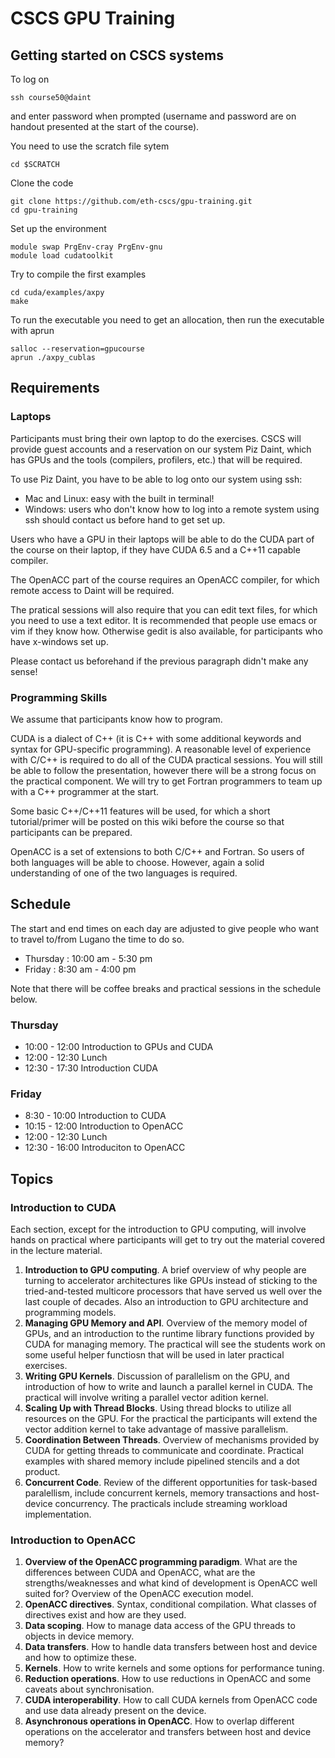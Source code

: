 # CSCS GPU Training

## Getting started on CSCS systems

To log on

    ssh course50@daint
    
and enter password when prompted (username and password are on handout presented at the start of the course).

You need to use the scratch file sytem

    cd $SCRATCH

Clone the code

    git clone https://github.com/eth-cscs/gpu-training.git
    cd gpu-training

Set up the environment

    module swap PrgEnv-cray PrgEnv-gnu
    module load cudatoolkit

Try to compile the first examples

    cd cuda/examples/axpy
    make

To run the executable you need to get an allocation, then run the executable with aprun

    salloc --reservation=gpucourse
    aprun ./axpy_cublas

## Requirements

### Laptops
Participants must bring their own laptop to do the exercises. CSCS will provide guest accounts and a reservation on our system Piz Daint, which has GPUs and the tools (compilers, profilers, etc.) that will be required.

To use Piz Daint, you have to be able to log onto our system using ssh:
* Mac and Linux: easy with the built in terminal!
* Windows: users who don't know how to log into a remote system using ssh should contact us before hand to get set up.

Users who have a GPU in their laptops will be able to do the CUDA part of the course on their laptop, if they have CUDA 6.5 and a C++11 capable compiler.

The OpenACC part of the course requires an OpenACC compiler, for which remote access to Daint will be required.

The pratical sessions will also require that you can edit text files, for which you need to use a text editor. It is recommended that people use emacs or vim if they know how. Otherwise gedit is also available, for participants who have x-windows set up.

Please contact us beforehand if the previous paragraph didn't make any sense!

### Programming Skills
We assume that participants know how to program.

CUDA is a dialect of C++ (it is C++ with some additional keywords and syntax for GPU-specific programming). A reasonable level of experience with C/C++ is required to do all of the CUDA practical sessions. You will still be able to follow the presentation, however there will be a strong focus on the practical component. We will try to get Fortran programmers to team up with a C++ programmer at the start.

Some basic C++/C++11 features will be used, for which a short tutorial/primer will be posted on this wiki before the course so that participants can be prepared.

OpenACC is a set of extensions to both C/C++ and Fortran. So users of both languages will be able to choose. However, again a solid understanding of one of the two languages is required.

## Schedule

The start and end times on each day are adjusted to give people who want to travel to/from Lugano the time to do so.

- Thursday : 10:00 am - 5:30 pm
- Friday   :  8:30 am - 4:00 pm

Note that there will be coffee breaks and practical sessions in the schedule below.

### Thursday

- 10:00 - 12:00  Introduction to GPUs and CUDA
- 12:00 - 12:30  Lunch
- 12:30 - 17:30  Introduction CUDA

### Friday

-  8:30 - 10:00  Introduction to CUDA
- 10:15 - 12:00  Introduction to OpenACC
- 12:00 - 12:30  Lunch
- 12:30 - 16:00  Introduciton to OpenACC

## Topics

### Introduction to CUDA

Each section, except for the introduction to GPU computing, will involve hands on practical where participants will get to try out the material covered in the lecture material.

1. __Introduction to GPU computing__. A brief overview of why people are turning to accelerator architectures like GPUs instead of sticking to the tried-and-tested multicore processors that have served us well over the last couple of decades. Also an introduction to GPU architecture and programming models.
2. __Managing GPU Memory and API__. Overview of the memory model of GPUs, and an introduction to the runtime library functions provided by CUDA for managing memory. The practical will see the students work on some useful helper functiosn that will be used in later practical exercises.
3. __Writing GPU Kernels__. Discussion of parallelism on the GPU, and introduction of how to write and launch a parallel kernel in CUDA. The practical will involve writing a parallel vector adition kernel.
4. __Scaling Up with Thread Blocks__. Using thread blocks to utilize all resources on the GPU. For the practical the participants will extend the vector addition kernel to take advantage of massive parallelism.
5. __Coordination Between Threads__. Overview of mechanisms provided by CUDA for getting threads to communicate and coordinate. Practical examples with shared memory include pipelined stencils and a dot product.
6. __Concurrent Code__. Review of the different opportunities for task-based paralellism, include concurrent kernels, memory transactions and host-device concurrency. The practicals include streaming workload implementation.


### Introduction to OpenACC

1. __Overview of the OpenACC programming paradigm__. What are the differences between CUDA and OpenACC, what are the strengths/weaknesses and what kind of development is OpenACC well suited for? Overview of the OpenACC execution model.
2. __OpenACC directives__. Syntax, conditional compilation. What classes of directives exist and how are they used.
3. __Data scoping__. How to manage data access of the GPU threads to objects in device memory.
4. __Data transfers__. How to handle data transfers between host and device and how to optimize these.
5. __Kernels__. How to write kernels and some options for performance tuning.
6. __Reduction operations__. How to use reductions in OpenACC and some caveats about synchronisation. 
7. __CUDA interoperability__. How to call CUDA kernels from OpenACC code and use data already present on the device.
8. __Asynchronous operations in OpenACC__. How to overlap different operations on the accelerator and transfers between host and device memory? 
